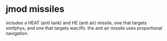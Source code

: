 # jmod missiles
includes a HEAT (anti tank) and HE (anti air) missile, one that targets simfphys, and one that targets wac/lfs.
the anti air missile uses proportional navigation.

